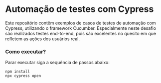 # Automação de testes com Cypress

Este repositório contêm exemplos de casos de testes de automação com Cypress, utilizando o framework Cucumber. 
Especialmente neste desafio são realizados testes end-to-end, pois são excelentes no quesito em que refletem as ações dos usuários real. 

### Como executar?
Parar executar siga a sequência de passos abaixo:
```
npm install
npx cypress open
```

